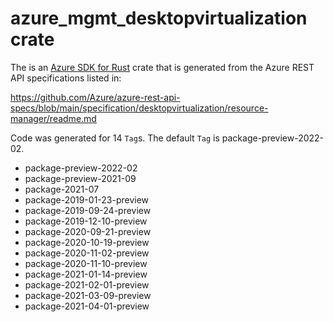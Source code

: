 # azure_mgmt_desktopvirtualization crate

The is an [Azure SDK for Rust](https://github.com/Azure/azure-sdk-for-rust) crate that is generated from the Azure REST API specifications listed in:

https://github.com/Azure/azure-rest-api-specs/blob/main/specification/desktopvirtualization/resource-manager/readme.md

Code was generated for 14 `Tag`s. The default `Tag` is package-preview-2022-02.


- package-preview-2022-02
- package-preview-2021-09
- package-2021-07
- package-2019-01-23-preview
- package-2019-09-24-preview
- package-2019-12-10-preview
- package-2020-09-21-preview
- package-2020-10-19-preview
- package-2020-11-02-preview
- package-2020-11-10-preview
- package-2021-01-14-preview
- package-2021-02-01-preview
- package-2021-03-09-preview
- package-2021-04-01-preview
